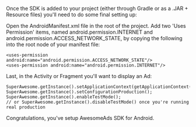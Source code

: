 Once the SDK is added to your project (either through Gradle or as a .JAR + Resource files) you'll need to do some final setting up:

Open the AndroidManifest.xml file in the root of the project. Add two 'Uses Permission' items, named android.permission.INTERNET and android.permission.ACCESS_NETWORK_STATE, by copying the following into the root node of your manifest file:

```
<uses-permission android:name="android.permission.ACCESS_NETWORK_STATE"/>
<uses-permission android:name="android.permission.INTERNET"/>

```

Last, in the Activity or Fragment you'll want to display an Ad:

```
SuperAwesome.getInstance().setApplicationContext(getApplicationContext());
SuperAwesome.getInstance().setConfigurationProduction();
SuperAwesome.getInstance().enableTestMode();
// or SuperAwesome.getInstance().disableTestMode() once you're running real production

```

Congratulations, you've setup AwesomeAds SDK for Android.